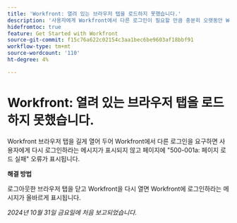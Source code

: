 ```yaml
---
title: 'Workfront: 열려 있는 브라우저 탭을 로드하지 못했습니다.'
description: '사용자에게 Workfront에서 다른 로그인이 필요할 만큼 충분히 오랫동안 Workfront 브라우저 탭이 열려 있는 경우 사용자에게 다시 로그인하라는 메시지를 표시하지 않고 페이지에 "500-001a: 페이지 로드 실패" 오류가 표시됩니다.'
hidefromtoc: true
feature: Get Started with Workfront
source-git-commit: f15c76a622c02154c3aa1bec6be9603af18bbf91
workflow-type: tm+mt
source-wordcount: '110'
ht-degree: 4%

---
```


# Workfront: 열려 있는 브라우저 탭을 로드하지 못했습니다.

Workfront 브라우저 탭을 길게 열어 두어 Workfront에서 다른 로그인을 요구하면 사용자에게 다시 로그인하라는 메시지가 표시되지 않고 페이지에 &quot;500-001a: 페이지 로드 실패&quot; 오류가 표시됩니다.

**해결 방법**

로그아웃한 브라우저 탭을 닫고 Workfront을 다시 열면 Workfront에 로그인하라는 메시지가 올바르게 표시됩니다.

_2024년 10월 31일 금요일에 처음 보고되었습니다._
